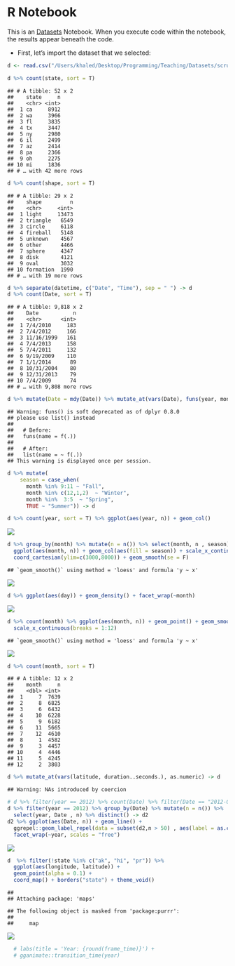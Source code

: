 R Notebook
================

This is an
[Datasets](https://www.kaggle.com/rtatman/fun-beginner-friendly-datasets)
Notebook. When you execute code within the notebook, the results appear
beneath the code.

  - First, let’s import the dataset that we
selected:

<!-- end list -->

``` r
d <- read.csv("/Users/khaled/Desktop/Programming/Teaching/Datasets/scrubbed.csv", na.strings = "", stringsAsFactors = F) %>% filter(country == "us")
```

``` r
d %>% count(state, sort = T)
```

    ## # A tibble: 52 x 2
    ##    state     n
    ##    <chr> <int>
    ##  1 ca     8912
    ##  2 wa     3966
    ##  3 fl     3835
    ##  4 tx     3447
    ##  5 ny     2980
    ##  6 il     2499
    ##  7 az     2414
    ##  8 pa     2366
    ##  9 oh     2275
    ## 10 mi     1836
    ## # … with 42 more rows

``` r
d %>% count(shape, sort = T) 
```

    ## # A tibble: 29 x 2
    ##    shape         n
    ##    <chr>     <int>
    ##  1 light     13473
    ##  2 triangle   6549
    ##  3 circle     6118
    ##  4 fireball   5148
    ##  5 unknown    4567
    ##  6 other      4466
    ##  7 sphere     4347
    ##  8 disk       4121
    ##  9 oval       3032
    ## 10 formation  1990
    ## # … with 19 more rows

``` r
d %>% separate(datetime, c("Date", "Time"), sep = " ") -> d
d %>% count(Date, sort = T)
```

    ## # A tibble: 9,818 x 2
    ##    Date           n
    ##    <chr>      <int>
    ##  1 7/4/2010     183
    ##  2 7/4/2012     166
    ##  3 11/16/1999   161
    ##  4 7/4/2013     158
    ##  5 7/4/2011     132
    ##  6 9/19/2009    110
    ##  7 1/1/2014      89
    ##  8 10/31/2004    80
    ##  9 12/31/2013    79
    ## 10 7/4/2009      74
    ## # … with 9,808 more rows

``` r
d %>% mutate(Date = mdy(Date)) %>% mutate_at(vars(Date), funs(year, month, day)) -> d
```

    ## Warning: funs() is soft deprecated as of dplyr 0.8.0
    ## please use list() instead
    ## 
    ##   # Before:
    ##   funs(name = f(.))
    ## 
    ##   # After: 
    ##   list(name = ~ f(.))
    ## This warning is displayed once per session.

``` r
d %>% mutate(
    season = case_when(
      month %in% 9:11 ~ "Fall",
      month %in% c(12,1,2)  ~ "Winter",
      month %in%  3:5  ~ "Spring",
      TRUE ~ "Summer")) -> d

d %>% count(year, sort = T) %>% ggplot(aes(year, n)) + geom_col()
```

![](Untitled_files/figure-gfm/unnamed-chunk-3-1.png)<!-- -->

``` r
d %>% group_by(month) %>% mutate(n = n()) %>% select(month, n , season) %>% distinct() %>% 
  ggplot(aes(month, n)) + geom_col(aes(fill = season)) + scale_x_continuous(breaks = 1:12) +
  coord_cartesian(ylim=c(3000,8000)) + geom_smooth(se = F)
```

    ## `geom_smooth()` using method = 'loess' and formula 'y ~ x'

![](Untitled_files/figure-gfm/unnamed-chunk-3-2.png)<!-- -->

``` r
d %>% ggplot(aes(day)) + geom_density() + facet_wrap(~month)
```

![](Untitled_files/figure-gfm/unnamed-chunk-3-3.png)<!-- -->

``` r
d %>% count(month) %>% ggplot(aes(month, n)) + geom_point() + geom_smooth() +
  scale_x_continuous(breaks = 1:12)
```

    ## `geom_smooth()` using method = 'loess' and formula 'y ~ x'

![](Untitled_files/figure-gfm/unnamed-chunk-3-4.png)<!-- -->

``` r
d %>% count(month, sort = T)
```

    ## # A tibble: 12 x 2
    ##    month     n
    ##    <dbl> <int>
    ##  1     7  7639
    ##  2     8  6825
    ##  3     6  6432
    ##  4    10  6228
    ##  5     9  6182
    ##  6    11  5665
    ##  7    12  4610
    ##  8     1  4582
    ##  9     3  4457
    ## 10     4  4446
    ## 11     5  4245
    ## 12     2  3803

``` r
d %>% mutate_at(vars(latitude, duration..seconds.), as.numeric) -> d
```

    ## Warning: NAs introduced by coercion

``` r
# d %>% filter(year == 2012) %>% count(Date) %>% filter(Date == "2012-07-04") -> nn
d %>% filter(year == 2012) %>% group_by(Date) %>% mutate(n = n()) %>% 
  select(year, Date , n) %>% distinct() -> d2
d2 %>% ggplot(aes(Date, n)) + geom_line() +
  ggrepel::geom_label_repel(data = subset(d2,n > 50) , aes(label = as.character(Date)), color = "red", segment.color = "red") +
  facet_wrap(~year, scales = "free")
```

![](Untitled_files/figure-gfm/unnamed-chunk-3-5.png)<!-- -->

``` r
d  %>% filter(!state %in% c("ak", "hi", "pr")) %>%
  ggplot(aes(longitude, latitude)) +
  geom_point(alpha = 0.1) +
  coord_map() + borders("state") + theme_void()
```

    ## 
    ## Attaching package: 'maps'

    ## The following object is masked from 'package:purrr':
    ## 
    ##     map

![](Untitled_files/figure-gfm/unnamed-chunk-4-1.png)<!-- -->

``` r
  # labs(title = 'Year: {round(frame_time)}') +
  # gganimate::transition_time(year)
```
